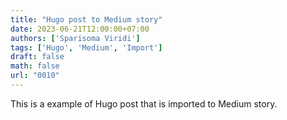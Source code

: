 ```yaml
---
title: "Hugo post to Medium story"
date: 2023-06-21T12:00:00+07:00
authors: ['Sparisoma Viridi']
tags: ['Hugo', 'Medium', 'Import']
draft: false
math: false
url: "0010"
---
```

This is a example of Hugo post that is imported to Medium story.
